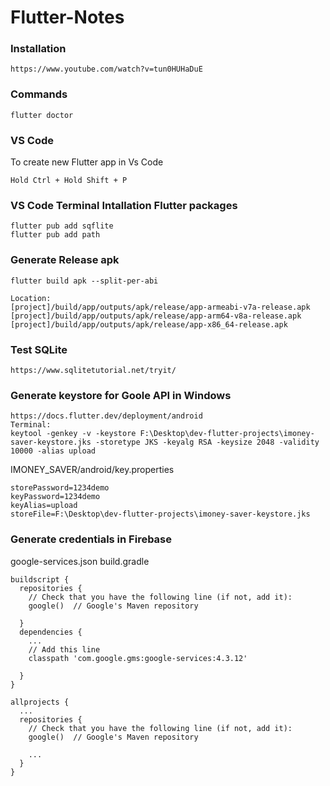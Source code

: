 # Flutter-Notes
### Installation
```
https://www.youtube.com/watch?v=tun0HUHaDuE
```
### Commands
```
flutter doctor
```
### VS Code
To create new Flutter app in Vs Code
```
Hold Ctrl + Hold Shift + P 
```
### VS Code Terminal Intallation Flutter packages
```
flutter pub add sqflite 
flutter pub add path
```
### Generate Release apk
```
flutter build apk --split-per-abi

Location:
[project]/build/app/outputs/apk/release/app-armeabi-v7a-release.apk
[project]/build/app/outputs/apk/release/app-arm64-v8a-release.apk
[project]/build/app/outputs/apk/release/app-x86_64-release.apk
```
### Test SQLite 
```
https://www.sqlitetutorial.net/tryit/
```
### Generate keystore for Goole API in Windows
```
https://docs.flutter.dev/deployment/android
Terminal:
keytool -genkey -v -keystore F:\Desktop\dev-flutter-projects\imoney-saver-keystore.jks -storetype JKS -keyalg RSA -keysize 2048 -validity 10000 -alias upload
```
IMONEY_SAVER/android/key.properties
```
storePassword=1234demo
keyPassword=1234demo
keyAlias=upload
storeFile=F:\Desktop\dev-flutter-projects\imoney-saver-keystore.jks
```
### Generate credentials in Firebase
google-services.json
build.gradle
```
buildscript {
  repositories {
    // Check that you have the following line (if not, add it):
    google()  // Google's Maven repository

  }
  dependencies {
    ...
    // Add this line
    classpath 'com.google.gms:google-services:4.3.12'

  }
}

allprojects {
  ...
  repositories {
    // Check that you have the following line (if not, add it):
    google()  // Google's Maven repository

    ...
  }
}
```
